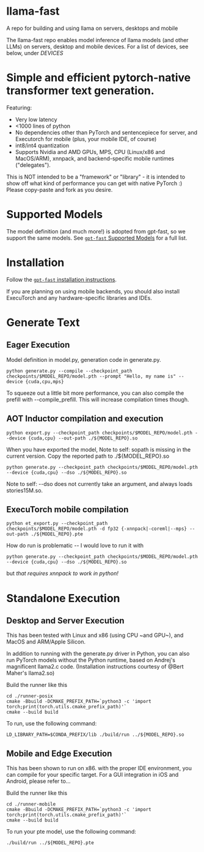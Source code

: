 # llama-fast
A repo for building and using llama on servers, desktops and mobile

The llama-fast repo enables model inference of llama models (and other LLMs) on servers, desktop and mobile devices.
For a list of devices, see below, under *DEVICES*

# Simple and efficient pytorch-native transformer text generation.

Featuring:

* Very low latency
* <1000 lines of python
* No dependencies other than PyTorch and sentencepiece for server, and Executorch for mobile (plus, your mobile IDE, of course)
* int8/int4 quantization
* Supports Nvidia and AMD GPUs, MPS, CPU (Linux/x86 and MacOS/ARM), xnnpack, and backend-specific mobile runtimes ("delegates").

This is NOT intended to be a "framework" or "library" - it is intended to show off what kind of performance you can get with native PyTorch :) 
Please copy-paste and fork as you desire.

# Supported Models 
The model definition (and much more!) is adopted from gpt-fast, so we support the same models.
See [`gpt-fast` Supported Models](https://github.com/pytorch-labs/gpt-fast?tab=readme-ov-file#supported-models) for a full list.

# Installation
Follow the [`gpt-fast` installation instructions](https://github.com/pytorch-labs/gpt-fast?tab=readme-ov-file#installation).

If you are planning on using mobile backends, you should also install ExecuTorch and any hardware-specific libraries and IDEs.

# Generate Text

## Eager Execution

Model definition in model.py, generation code in generate.py.

```
python generate.py --compile --checkpoint_path checkpoints/$MODEL_REPO/model.pth --prompt "Hello, my name is" --device {cuda,cpu,mps}
```
To squeeze out a little bit more performance, you can also compile the prefill with --compile_prefill. This will increase compilation times though.

## AOT Inductor compilation and execution
```
python export.py --checkpoint_path checkpoints/$MODEL_REPO/model.pth --device {cuda,cpu} --out-path ./${MODEL_REPO}.so
```

When you have exported the model, 
Note to self: sopath is missing in the current version. Copy the reported path to ./${MODEL_REPO}.so

```
python generate.py --checkpoint_path checkpoints/$MODEL_REPO/model.pth --device {cuda,cpu} --dso ./${MODEL_REPO}.so
```

Note to self: --dso does not currently take an argument, and always loads stories15M.so.

## ExecuTorch mobile compilation

```
python et_export.py --checkpoint_path checkpoints/$MODEL_REPO/model.pth -d fp32 {-xnnpack|-coreml|--mps} --out-path ./${MODEL_REPO}.pte
```

How do run is problematic -- I would love to run it with 
```
python generate.py --checkpoint_path checkpoints/$MODEL_REPO/model.pth --device {cuda,cpu} --dso ./${MODEL_REPO}.so
```
but *that requires xnnpack to work in python!* 


# Standalone Execution 

## Desktop and Server Execution
This has been tested with Linux and x86 (using CPU ~and GPU~), and MacOS and ARM/Apple Silicon.

In addition to running with the generate.py driver in Python, you can also run PyTorch models without the Python runtime, based on Andrej's magnificent llama2.c code.
(Installation instructions courtesy of @Bert Maher's llama2.so)

Build the runner like this
```
cd ./runner-posix
cmake -Bbuild -DCMAKE_PREFIX_PATH=`python3 -c 'import torch;print(torch.utils.cmake_prefix_path)'`
cmake --build build
```

To run, use the following command:
```
LD_LIBRARY_PATH=$CONDA_PREFIX/lib ./build/run ../${MODEL_REPO}.so
```

## Mobile and Edge Execution
This has been shown to run on x86. with the proper IDE environment, you can compile for your specific target. 
For a GUI integration in iOS and Android, please refer to...

Build the runner like this
```
cd ./runner-mobile
cmake -Bbuild -DCMAKE_PREFIX_PATH=`python3 -c 'import torch;print(torch.utils.cmake_prefix_path)'`
cmake --build build
```

To run your pte model, use the following command:
```
./build/run ../${MODEL_REPO}.pte
```

